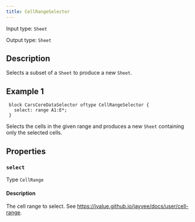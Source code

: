 ```yaml
---
title: CellRangeSelector
---
```


<!-- Do NOT change this document as it is auto-generated from the language server -->

Input type: `Sheet`

Output type: `Sheet`

## Description

Selects a subset of a `Sheet` to produce a new `Sheet`.

## Example 1

```jayvee
 block CarsCoreDataSelector oftype CellRangeSelector {
   select: range A1:E*;
 }
```

Selects the cells in the given range and produces a new `Sheet` containing only the selected cells.

## Properties

### `select`

Type `CellRange`

#### Description

The cell range to select. See <https://jvalue.github.io/jayvee/docs/user/cell-range>.
